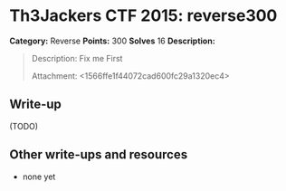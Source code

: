 # Th3Jackers CTF 2015: reverse300

**Category:** Reverse
**Points:** 300
**Solves** 16
**Description:**

> Description: Fix me First
>
> Attachment: <1566ffe1f44072cad600fc29a1320ec4>

## Write-up

(TODO)

## Other write-ups and resources

* none yet
